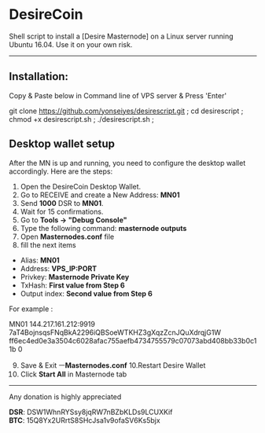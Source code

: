 
# DesireCoin
Shell script to install a [Desire Masternode] on a Linux server running Ubuntu 16.04. Use it on your own risk.  

***
## Installation:  
Copy & Paste below in Command line of VPS server & Press 'Enter'

git clone https://github.com/yonseiyes/desirescript.git ;
cd desirescript ;
chmod +x desirescript.sh ;
./desirescript.sh ;


## Desktop wallet setup  

After the MN is up and running, you need to configure the desktop wallet accordingly. Here are the steps:  
1. Open the DesireCoin Desktop Wallet.  
2. Go to RECEIVE and create a New Address: **MN01**  
3. Send **1000** DSR to **MN01**.  
4. Wait for 15 confirmations.  
5. Go to **Tools -> "Debug Console"**  
6. Type the following command: **masternode outputs**  
7. Open **Masternodes.conf** file  
8. fill the next items
* Alias: **MN01** 
* Address: **VPS_IP:PORT**  
* Privkey: **Masternode Private Key**  
* TxHash: **First value from Step 6**  
* Output index:  **Second value from Step 6**  

For example :

MN01 144.217.161.212:9919 7aT4BojnsqsFNqBkA2296iQBSoeWTKHZ3gXqzZcnJQuXdrqjG1W ff6ec4ed0e3a3504c6028afac755aefb4734755579c07073abd408bb33b0c11b 0

9. Save & Exit ㅡ**Masternodes.conf** 
10.Restart Desire Wallet
11. Click **Start All** in Masternode tab


***
Any donation is highly appreciated  

**DSR**: DSW1WhnRYSsy8jqRW7nBZbKLDs9LCUXKif   
**BTC**: 15Q8Yx2URrtS8SHcJsa1v9ofaSV6Ks5bjx 
